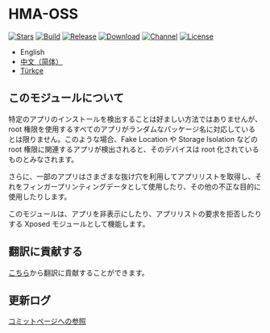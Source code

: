 # HMA-OSS

[![Stars](https://img.shields.io/github/stars/frknkrc44/HMA-OSS?label=Stars)](https://github.com/frknkrc44)
[![Build](https://img.shields.io/github/actions/workflow/status/frknkrc44/HMA-OSS/main.yml?branch=master&logo=github)](https://github.com/frknkrc44/HMA-OSS/actions)
[![Release](https://img.shields.io/github/v/release/frknkrc44/HMA-OSS?label=Release)](https://github.com/frknkrc44/HMA-OSS/releases/latest)
[![Download](https://img.shields.io/github/downloads/frknkrc44/HMA-OSS/total)](https://github.com/frknkrc44/HMA-OSS/releases/latest)
[![Channel](https://img.shields.io/badge/Telegram-Channel-blue.svg?logo=telegram)](https://t.me/aerathfuns)
[![License](https://img.shields.io/github/license/frknkrc44/HMA-OSS?label=License)](https://choosealicense.com/licenses/gpl-3.0/)

- English  
- [中文（简体）](README_zh_CN.md)
- [Türkçe](README_tr.md)

## このモジュールについて

特定のアプリのインストールを検出することは好ましい方法ではありませんが、root 権限を使用するすべてのアプリがランダムなパッケージ名に対応しているとは限りません。このような場合、Fake Location や Storage Isolation などの root 権限に関連するアプリが検出されると、そのデバイスは root 化されているものとみなされます。

さらに、一部のアプリはさまざまな抜け穴を利用してアプリリストを取得し、それをフィンガープリンティングデータとして使用したり、その他の不正な目的に使用したりします。

このモジュールは、アプリを非表示にしたり、アプリリストの要求を拒否したりする Xposed モジュールとして機能します。

## 翻訳に貢献する
[こちら](https://crowdin.com/project/frknkrc44-hma-oss)から翻訳に貢献することができます。

## 更新ログ
[コミットページへの参照](https://github.com/frknkrc44/HMA-OSS/commits)  
